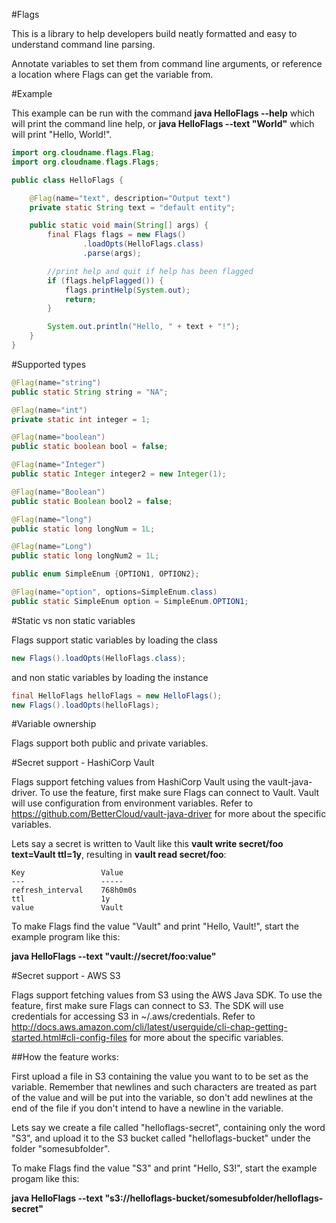 #Flags

This is a library to help developers build neatly formatted and easy to understand command line parsing.

Annotate variables to set them from command line arguments, or reference a location where Flags can get the variable from.

#Example

This example can be run with the command **java HelloFlags --help** which will print the command line help, or **java HelloFlags --text "World"** which will print "Hello, World!".

```java
import org.cloudname.flags.Flag;
import org.cloudname.flags.Flags;

public class HelloFlags {

    @Flag(name="text", description="Output text")
    private static String text = "default entity";

    public static void main(String[] args) {
        final Flags flags = new Flags()
                .loadOpts(HelloFlags.class)
                .parse(args);

        //print help and quit if help has been flagged
        if (flags.helpFlagged()) {
            flags.printHelp(System.out);
            return;
        }

        System.out.println("Hello, " + text + "!");
    }
}

```
#Supported types
```java
@Flag(name="string")
public static String string = "NA";

@Flag(name="int")
private static int integer = 1;

@Flag(name="boolean")
public static boolean bool = false;

@Flag(name="Integer")
public static Integer integer2 = new Integer(1);

@Flag(name="Boolean")
public static Boolean bool2 = false;

@Flag(name="long")
public static long longNum = 1L;

@Flag(name="Long")
public static long longNum2 = 1L;

public enum SimpleEnum {OPTION1, OPTION2};

@Flag(name="option", options=SimpleEnum.class)
public static SimpleEnum option = SimpleEnum.OPTION1;
```

#Static vs non static variables

Flags support static variables by loading the class

```java
new Flags().loadOpts(HelloFlags.class);
```

and non static variables by loading the instance

```java
final HelloFlags helloFlags = new HelloFlags();
new Flags().loadOpts(helloFlags);
```

#Variable ownership

Flags support both public and private variables.

#Secret support - HashiCorp Vault

Flags support fetching values from HashiCorp Vault using the vault-java-driver. To use the feature, first make sure Flags can connect to Vault. Vault will use configuration from environment variables. Refer to https://github.com/BetterCloud/vault-java-driver for more about the specific variables.

Lets say a secret is written to Vault like this **vault write secret/foo text=Vault ttl=1y**, resulting in **vault read secret/foo**:
```
Key                 Value
---                 -----
refresh_interval    768h0m0s
ttl                 1y
value               Vault
```

To make Flags find the value "Vault" and print "Hello, Vault!", start the example program like this:

**java HelloFlags --text "vault://secret/foo:value"**

#Secret support - AWS S3

Flags support fetching values from S3 using the AWS Java SDK. To use the feature, first make sure Flags can connect to S3. The SDK will use credentials for accessing S3 in ~/.aws/credentials. Refer to http://docs.aws.amazon.com/cli/latest/userguide/cli-chap-getting-started.html#cli-config-files for more about the specific variables.

##How the feature works:

First upload a file in S3 containing the value you want to to be set as the variable. Remember that newlines and such characters are treated as part of the value and will be put into the variable, so don't add newlines at the end of the file if you don't intend to have a newline in the variable.

Lets say we create a file called "helloflags-secret", containing only the word "S3", and upload it to the S3 bucket called "helloflags-bucket" under the folder "somesubfolder".

To make Flags find the value "S3" and print "Hello, S3!", start the example progam like this:

**java HelloFlags --text "s3://helloflags-bucket/somesubfolder/helloflags-secret"**
